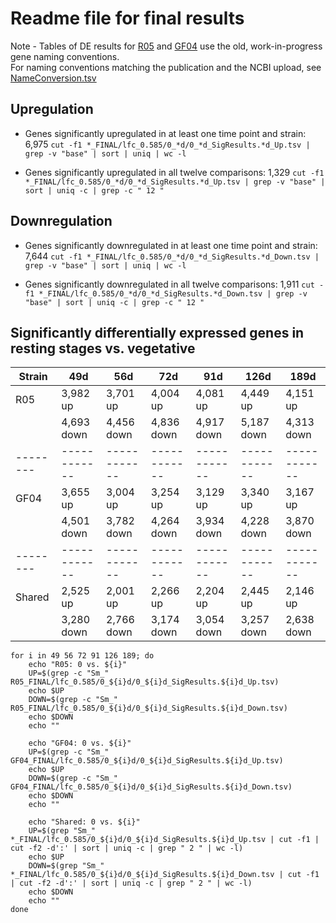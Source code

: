 # Readme file for final results

Note - Tables of DE results for [R05](R05_FINAL/LFCs.R05.lfc0.585.reformatted.tsv) and 
[GF04](GF04_FINAL/LFCs.GF04.lfc0.585.reformatted.tsv) use the old, work-in-progress gene naming conventions.  
For naming conventions matching the publication and the NCBI upload, see [NameConversion.tsv](NameConversion.tsv)

## Upregulation

* Genes significantly upregulated in at least one time point and strain: 6,975
`cut -f1 *_FINAL/lfc_0.585/0_*d/0_*d_SigResults.*d_Up.tsv | grep -v "base" | sort | uniq | wc -l`

* Genes significantly upregulated in all twelve comparisons: 1,329
`cut -f1 *_FINAL/lfc_0.585/0_*d/0_*d_SigResults.*d_Up.tsv | grep -v "base" | sort | uniq -c | grep -c " 12 "`

## Downregulation

* Genes significantly downregulated in at least one time point and strain: 7,644
`cut -f1 *_FINAL/lfc_0.585/0_*d/0_*d_SigResults.*d_Down.tsv | grep -v "base" | sort | uniq | wc -l`

* Genes significantly downregulated in all twelve comparisons: 1,911
`cut -f1 *_FINAL/lfc_0.585/0_*d/0_*d_SigResults.*d_Down.tsv | grep -v "base" | sort | uniq -c | grep -c " 12 "`

###

## Significantly differentially expressed genes in resting stages vs. vegetative

| Strain |     49d    |     56d    |     72d    |     91d    |    126d    |    189d    |
|--------|------------|------------|------------|------------|------------|------------|
| R05    | 3,982 up   | 3,701 up   | 4,004 up   | 4,081 up   | 4,449 up   | 4,151 up   |
|        | 4,693 down | 4,456 down | 4,836 down | 4,917 down | 5,187 down | 4,313 down |
|--------|------------|------------|------------|------------|------------|------------|
| GF04   | 3,655 up   | 3,004 up   | 3,254 up   | 3,129 up   | 3,340 up   | 3,167 up   |
|        | 4,501 down | 3,782 down | 4,264 down | 3,934 down | 4,228 down | 3,870 down |
|--------|------------|------------|------------|------------|------------|------------|
| Shared | 2,525 up   | 2,001 up   | 2,266 up   | 2,204 up   | 2,445 up   | 2,146 up   |
|        | 3,280 down | 2,766 down | 3,174 down | 3,054 down | 3,257 down | 2,638 down |

```
for i in 49 56 72 91 126 189; do
	echo "R05: 0 vs. ${i}"
	UP=$(grep -c "Sm_" R05_FINAL/lfc_0.585/0_${i}d/0_${i}d_SigResults.${i}d_Up.tsv)
	echo $UP
	DOWN=$(grep -c "Sm_" R05_FINAL/lfc_0.585/0_${i}d/0_${i}d_SigResults.${i}d_Down.tsv)
	echo $DOWN
	echo ""

	echo "GF04: 0 vs. ${i}"
	UP=$(grep -c "Sm_" GF04_FINAL/lfc_0.585/0_${i}d/0_${i}d_SigResults.${i}d_Up.tsv)
	echo $UP
	DOWN=$(grep -c "Sm_" GF04_FINAL/lfc_0.585/0_${i}d/0_${i}d_SigResults.${i}d_Down.tsv)
	echo $DOWN
	echo ""

	echo "Shared: 0 vs. ${i}"
	UP=$(grep "Sm_" *_FINAL/lfc_0.585/0_${i}d/0_${i}d_SigResults.${i}d_Up.tsv | cut -f1 | cut -f2 -d':' | sort | uniq -c | grep " 2 " | wc -l)
	echo $UP
	DOWN=$(grep "Sm_" *_FINAL/lfc_0.585/0_${i}d/0_${i}d_SigResults.${i}d_Down.tsv | cut -f1 | cut -f2 -d':' | sort | uniq -c | grep " 2 " | wc -l)
	echo $DOWN
	echo ""
done
```
